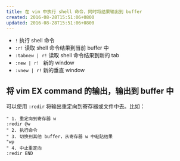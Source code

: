 ```yaml
---
title: 在 vim 中执行 shell 命令，同时将结果输出到 buffer
created: 2016-08-28T15:51:06+0800
updated: 2016-08-28T15:51:06+0800
---
```



- `!` 执行 shell 命令
- `:r!` 读取 shell 命令结果到当前 buffer 中
- `:tabnew | r!` 读取 shell 命令结果到新的 tab
- `:new | r! ` 新的 window
- `:vnew | r!` 新的垂直 window

## 将 vim EX command 的输出，输出到 buffer 中

可以使用 `:redir` 将输出重定向到寄存器或文件中去。比如：

```vim
" 1. 重定向到寄存器 w
:redir @w
" 2. 执行命令
" 3. 切换到其他 buffer，从寄存器 w 中粘贴结果
"wp
" 4. 中止重定向
:redir END
```
